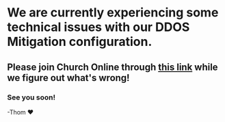 # We are currently experiencing some technical issues with our DDOS Mitigation configuration.

## Please join Church Online through [this link](https://hc3church.online.church) while we figure out what's wrong!

### See you soon!

-Thom ❤
